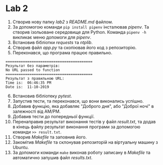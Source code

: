 # Lab 2
1. Створив нову папку *lab2* з *README.md* файлом.
2. За допомогою команди `pip install pipenv` інсталював *pipenv*. Та створив ізольоване середовище для Python. Команда `pipenv -h` викликає меню допомоги для *pipenv*.
3. Встановив бібліотки *requests* та *ntplib*.
4. Створив файл *app.py* та скопіював його код з репозиторію.
5. Переконався, що програма працює правильно.
```
========================================
Результат без параметрів:
No URL passed to function
========================================
Результат з правильною URL:
Time is:  06:46:35 PM
Date is:  11-10-2019
```
6. Встановив бібліотеку *pytest*.
7. Запустив тести, та переконався, що вони виконались успішно.
8. Добавив функцію, яка добавляє "Доброго дня", або "Доброї ночі" в залежності від AM/PM.
9. Добавив тести до попередньої функції.
10. Перенаправив результат виконання тестів у файл *result.txt*, та додав в кінець файлу результат виконання програми за допомогою команди `>> result.txt`.
11. Створив *Makefile* та заповнив його.
12. Закомітив *Makefile* та склонував репозиторій на віртуальну машину з Ubuntu.
13. За допомоги команди `make` виконав роботу записану в *Makefile* та автоматично запушив файл *results.txt*.